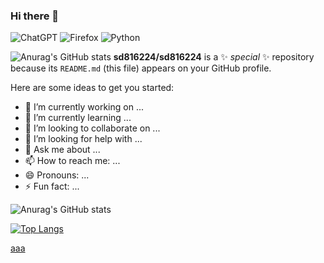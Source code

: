 ### Hi there 👋

![ChatGPT](https://img.shields.io/badge/chatGPT-74aa9c?style=for-the-badge&logo=openai&logoColor=white)
![Firefox](https://img.shields.io/badge/Firefox-FF7139?style=for-the-badge&logo=Firefox-Browser&logoColor=white)
![Python](https://img.shields.io/badge/python-3670A0?style=for-the-badge&logo=python&logoColor=ffdd54)

![Anurag's GitHub stats](https://github-readme-stats.vercel.app/api?username=sd816224&show_icons=true&theme=radical)
**sd816224/sd816224** is a ✨ _special_ ✨ repository because its `README.md` (this file) appears on your GitHub profile.

Here are some ideas to get you started:

- 🔭 I’m currently working on ...
- 🌱 I’m currently learning ...
- 👯 I’m looking to collaborate on ...
- 🤔 I’m looking for help with ...
- 💬 Ask me about ...
- 📫 How to reach me: ...
- 😄 Pronouns: ...
- ⚡ Fun fact: ...

![Anurag's GitHub stats](https://github-readme-stats.vercel.app/api?username=anuraghazra&show_icons=true&theme=transparent)

[![Top Langs](https://github-readme-stats.vercel.app/api/top-langs/?username=sd816224)](https://github.com/anuraghazra/github-readme-stats)


<a href="http://bcbasketball.co.uk">aaa</a>
